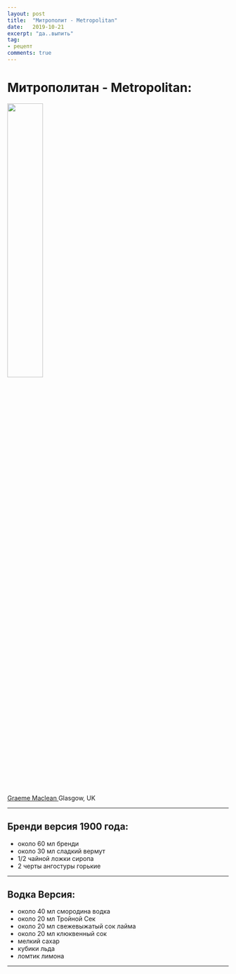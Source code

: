 ```yaml
---
layout: post
title:  "Mитрополит - Metropolitan"
date:   2019-10-21
excerpt: "да..выпить"
tag:
- рецепт
comments: true
---
```


# Mитрополитан - Metropolitan:

<img style="width:40%;height:auto" src="{{ site.url }}/assets/img/cocktails/manhattan.jpg">

<a href="https://www.flickr.com/people/32426344@N00"> Graeme Maclean </a> Glasgow, UK


---

## Бренди версия 1900 года:
- около 60 мл бренди
- около 30 мл сладкий вермут
- 1/2 чайной ложки сиропа
- 2 черты ангостуры горькие

---

## Водка Версия:
- около 40 мл смородина водка
- около 20 мл Тройной Сек
- около 20 мл свежевыжатый сок лайма
- около 20 мл клюквенный сок
- мелкий сахар
- кубики льда
- ломтик лимона

---